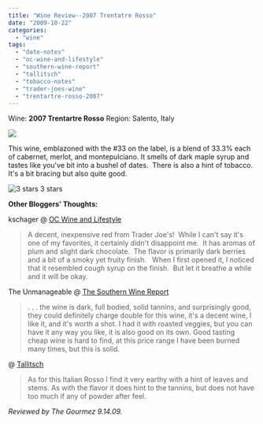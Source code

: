 ```yaml
---
title: "Wine Review--2007 Trentatre Rosso"
date: "2009-10-22"
categories:
  - "wine"
tags:
  - "date-notes"
  - "oc-wine-and-lifestyle"
  - "southern-wine-report"
  - "tallitsch"
  - "tobacco-notes"
  - "trader-joes-wine"
  - "trentartre-rosso-2007"
---
```


Wine: **2007 Trentartre Rosso** Region: Salento, Italy

![](http://www.rebeccagomezfarrell.com/gourmez/photos/thirtyone.jpg)

This wine, emblazoned with the #33 on the label, is a blend of 33.3% each of cabernet, merlot, and montepulciano. It smells of dark maple syrup and tastes like you've bit into a bushel of dates.  There is also a hint of tobacco.  It's a bit bracing but also quite good.




<div class="caption">

![3 stars](http://www.rebeccagomezfarrell.com/wp-content/uploads/2009/02/rating_avocado1.gif "rating_avocado1") 3 stars</div>


**Other Bloggers' Thoughts:**

kschager @ [OC Wine and Lifestyle](http://kathyschager.wordpress.com/2009/07/02/trentatre-rosso-2007/)

> A decent, inexpensive red from Trader Joe's!  While I can't say it's one of my favorites, it certainly didn't disappoint me.  It has aromas of plum and slight dark chocolate.  The flavor is primarily dark berries and a bit of a smoky yet fruity finish.   When I first opened it, I noticed that it resembled cough syrup on the finish.  But let it breathe a while and it will be okay.

The Unmanageable @ [The Southern Wine Report](http://thesouthernwinereport.blogspot.com/2009/09/2007-trentatre-rosso.html)

> . . . the wine is dark, full bodied, solid tannins, and surprisingly good, they could definitely charge double for this wine, it's a decent wine, I like it, and it's worth a shot. I had it with roasted veggies, but you can have it any way you like, it is also good on its own. Good tasting cheap wine is hard to find, at this price range I have been burned many times, but this is solid.

@ [Tallitsch](http://www.tallitsch.com/?p=224)

> As for this Italian Rosso I find it very earthy with a hint of leaves and stems. As with the flavor it does hint to the tannins, but does not have too much if any of powder after feel.

_Reviewed by The Gourmez 9.14.09._

